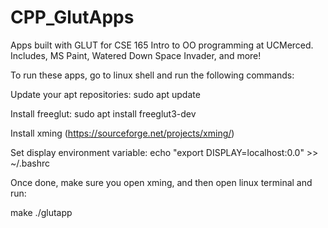 # CPP_GlutApps
Apps built with GLUT for CSE 165 Intro to OO programming at UCMerced. Includes, MS Paint, Watered Down Space Invader, and more!




To run these apps, go to linux shell and run the following commands:

Update your apt repositories: sudo apt update

Install freeglut: sudo apt install freeglut3-dev

Install xming (https://sourceforge.net/projects/xming/)

Set display environment variable: echo "export DISPLAY=localhost:0.0" >> ~/.bashrc

Once done, make sure you open xming, and then open linux terminal and run:

make
./glutapp
